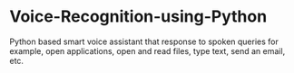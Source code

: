 # Voice-Recognition-using-Python
Python based smart voice assistant that response to spoken queries for example, open applications, open and read files, type text, send
an email, etc.
